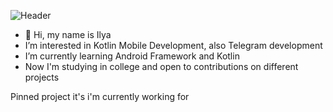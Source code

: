 ![Header](https://s6.hostingkartinok.com/uploads/images/2014/03/d0aaea081e979fd4de9612638566107b.gif)
- 👋 Hi, my name is Ilya
-  I’m interested in Kotlin Mobile Development, also Telegram development
-  I’m currently learning Android Framework and Kotlin
-  Now I'm studying in college and open to contributions on different projects

Pinned project it's i'm currently working for
